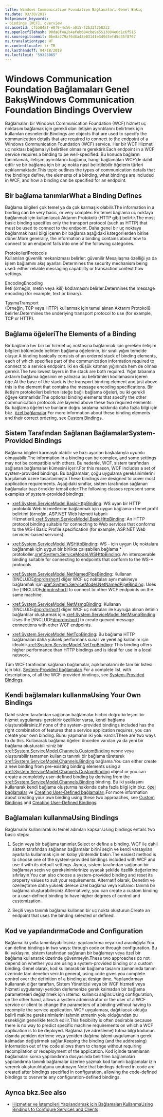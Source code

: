 ```yaml
---
title: Windows Communication Foundation Bağlamaları Genel Bakış
ms.date: 03/30/2017
helpviewer_keywords:
- bindings [WCF], overview
ms.assetid: cfb5842f-e0f9-4c56-a015-f2b33f258232
ms.openlocfilehash: 90da8f4a2b4efeb684cbe9e5513084e6d1c6f515
ms.sourcegitcommit: 0be8a279af6d8a43e03141e349d3efd5d35f8767
ms.translationtype: HT
ms.contentlocale: tr-TR
ms.lasthandoff: 04/18/2019
ms.locfileid: "59325065"
---
```

# <a name="windows-communication-foundation-bindings-overview"></a><span data-ttu-id="85f8b-102">Windows Communication Foundation Bağlamaları Genel Bakış</span><span class="sxs-lookup"><span data-stu-id="85f8b-102">Windows Communication Foundation Bindings Overview</span></span>
<span data-ttu-id="85f8b-103">Bağlamaları bir Windows Communication Foundation (WCF) hizmet uç noktasını bağlamak için gerekli olan iletişim ayrıntılarını belirtmek için kullanılan nesneleridir.</span><span class="sxs-lookup"><span data-stu-id="85f8b-103">Bindings are objects that are used to specify the communication details that are required to connect to the endpoint of a Windows Communication Foundation (WCF) service.</span></span> <span data-ttu-id="85f8b-104">Her bir WCF Hizmeti uç noktası bağlama iyi belirtilen olmasını gerektirir.</span><span class="sxs-lookup"><span data-stu-id="85f8b-104">Each endpoint in a WCF service requires a binding to be well-specified.</span></span> <span data-ttu-id="85f8b-105">Bu konuda bağlarını tanımlamak, iletişim ayrıntılarını bağlama, hangi bağlamaları WCF'de dahil edilir ve bir bağlama için bir uç nokta nasıl belirtilebilir öğelerin türleri açıklanmaktadır.</span><span class="sxs-lookup"><span data-stu-id="85f8b-105">This topic outlines the types of communication details that the bindings define, the elements of a binding, what bindings are included in WCF, and how a binding can be specified for an endpoint.</span></span>  
  
## <a name="what-a-binding-defines"></a><span data-ttu-id="85f8b-106">Bir bağlama tanımlar</span><span class="sxs-lookup"><span data-stu-id="85f8b-106">What a Binding Defines</span></span>  
 <span data-ttu-id="85f8b-107">Bağlama bilgileri çok temel ya da çok karmaşık olabilir.</span><span class="sxs-lookup"><span data-stu-id="85f8b-107">The information in a binding can be very basic, or very complex.</span></span> <span data-ttu-id="85f8b-108">En temel bağlama uç noktaya bağlanmak için kullanılacak Aktarım Protokolü (HTTP gibi) belirtir.</span><span class="sxs-lookup"><span data-stu-id="85f8b-108">The most basic binding specifies only the transport protocol (such as HTTP) that must be used to connect to the endpoint.</span></span> <span data-ttu-id="85f8b-109">Daha genel bir uç noktaya bağlanmak nasıl bilgi içeren bir bağlama aşağıdaki kategorilerden birine döner.</span><span class="sxs-lookup"><span data-stu-id="85f8b-109">More generally, the information a binding contains about how to connect to an endpoint falls into one of the following categories.</span></span>  
  
 <span data-ttu-id="85f8b-110">Protokolleri</span><span class="sxs-lookup"><span data-stu-id="85f8b-110">Protocols</span></span>  
 <span data-ttu-id="85f8b-111">Kullanılan güvenlik mekanizması belirler: güvenilir Mesajlaşma özelliği ya da işlem bağlamını akış ayarları.</span><span class="sxs-lookup"><span data-stu-id="85f8b-111">Determines the security mechanism being used: either reliable messaging capability or transaction context flow settings.</span></span>  
  
 <span data-ttu-id="85f8b-112">Encoding</span><span class="sxs-lookup"><span data-stu-id="85f8b-112">Encoding</span></span>  
 <span data-ttu-id="85f8b-113">İleti (örneğin, metin veya ikili) kodlamasını belirler.</span><span class="sxs-lookup"><span data-stu-id="85f8b-113">Determines the message encoding (for example, text or binary).</span></span>  
  
 <span data-ttu-id="85f8b-114">Taşıma</span><span class="sxs-lookup"><span data-stu-id="85f8b-114">Transport</span></span>  
 <span data-ttu-id="85f8b-115">(Örneğin, TCP veya HTTP) kullanmak için temel alınan Aktarım Protokolü belirler.</span><span class="sxs-lookup"><span data-stu-id="85f8b-115">Determines the underlying transport protocol to use (for example, TCP or HTTP).</span></span>  
  
## <a name="the-elements-of-a-binding"></a><span data-ttu-id="85f8b-116">Bağlama öğeleri</span><span class="sxs-lookup"><span data-stu-id="85f8b-116">The Elements of a Binding</span></span>  
 <span data-ttu-id="85f8b-117">Bir bağlama her biri bir hizmet uç noktasına bağlanmak için gereken iletişim bilgileri bölümünde belirten bağlama öğelerinin, bir sıralı yığını temelde oluşur.</span><span class="sxs-lookup"><span data-stu-id="85f8b-117">A binding basically consists of an ordered stack of binding elements, each of which specifies part of the communication information required to connect to a service endpoint.</span></span> <span data-ttu-id="85f8b-118">İki en düşük katman yığınında hem de olması gerekir.</span><span class="sxs-lookup"><span data-stu-id="85f8b-118">The two lowest layers in the stack are both required.</span></span> <span data-ttu-id="85f8b-119">Yığın tabanına aktarım bağlama öğesinin ve yalnızca bu belirtimleri kodlamasını içeren öğe.</span><span class="sxs-lookup"><span data-stu-id="85f8b-119">At the base of the stack is the transport binding element and just above this is the element that contains the message encoding specifications.</span></span> <span data-ttu-id="85f8b-120">Bir iletişim protokolleri belirten isteğe bağlı bağlama öğeleri, bu iki gerekli öğeye katmanlıdır.</span><span class="sxs-lookup"><span data-stu-id="85f8b-120">The optional binding elements that specify the other communication protocols are layered above these two required elements.</span></span> <span data-ttu-id="85f8b-121">Bu bağlama öğeleri ve bunların doğru sıralama hakkında daha fazla bilgi için bkz. [özel bağlamalar](../../../docs/framework/wcf/extending/custom-bindings.md).</span><span class="sxs-lookup"><span data-stu-id="85f8b-121">For more information about these binding elements and their correct ordering, see [Custom Bindings](../../../docs/framework/wcf/extending/custom-bindings.md).</span></span>  
  
## <a name="system-provided-bindings"></a><span data-ttu-id="85f8b-122">Sistem Tarafından Sağlanan Bağlamalar</span><span class="sxs-lookup"><span data-stu-id="85f8b-122">System-Provided Bindings</span></span>  
 <span data-ttu-id="85f8b-123">Bağlama bilgileri karmaşık olabilir ve bazı ayarları başkalarıyla uyumlu olmayabilir.</span><span class="sxs-lookup"><span data-stu-id="85f8b-123">The information in a binding can be complex, and some settings may not be compatible with others.</span></span> <span data-ttu-id="85f8b-124">Bu nedenle, WCF, sistem tarafından sağlanan bağlamaları kümesini içerir.</span><span class="sxs-lookup"><span data-stu-id="85f8b-124">For this reason, WCF includes a set of system-provided bindings.</span></span> <span data-ttu-id="85f8b-125">Bu bağlamalar, çoğu uygulama gereksinimlerini karşılamak üzere tasarlanmıştır.</span><span class="sxs-lookup"><span data-stu-id="85f8b-125">These bindings are designed to cover most application requirements.</span></span> <span data-ttu-id="85f8b-126">Aşağıdaki sınıflar, sistem tarafından sağlanan bağlamalar bazı örnekler temsil eder:</span><span class="sxs-lookup"><span data-stu-id="85f8b-126">The following classes represent some examples of system-provided bindings:</span></span>  
  
-   <span data-ttu-id="85f8b-127"><xref:System.ServiceModel.BasicHttpBinding>: WS uyan bir HTTP protokolü Web hizmetlerine bağlanmak için uygun bağlama-ı temel profil belirtimi (örneğin, ASP.NET Web hizmeti tabanlı Hizmetleri).</span><span class="sxs-lookup"><span data-stu-id="85f8b-127"><xref:System.ServiceModel.BasicHttpBinding>: An HTTP protocol binding suitable for connecting to Web services that conforms to the WS-I Basic Profile specification (for example, ASP.NET Web services-based services).</span></span>  
  
-   <span data-ttu-id="85f8b-128"><xref:System.ServiceModel.WSHttpBinding>: WS - için uygun Uç noktalara bağlanmak için uygun bir birlikte çalışabilen bağlama \* protokoller.</span><span class="sxs-lookup"><span data-stu-id="85f8b-128"><xref:System.ServiceModel.WSHttpBinding>: An interoperable binding suitable for connecting to endpoints that conform to the WS-\* protocols.</span></span>  
  
-   <span data-ttu-id="85f8b-129"><xref:System.ServiceModel.NetNamedPipeBinding>: Kullanan [!INCLUDE[dnprdnshort](../../../includes/dnprdnshort-md.md)] diğer WCF uç noktaları aynı makineye bağlanmak için.</span><span class="sxs-lookup"><span data-stu-id="85f8b-129"><xref:System.ServiceModel.NetNamedPipeBinding>: Uses the [!INCLUDE[dnprdnshort](../../../includes/dnprdnshort-md.md)] to connect to other WCF endpoints on the same machine.</span></span>  
  
-   <span data-ttu-id="85f8b-130"><xref:System.ServiceModel.NetMsmqBinding>: Kullanan [!INCLUDE[dnprdnshort](../../../includes/dnprdnshort-md.md)] diğer WCF uç noktaları ile kuyruğa alınan iletinin bağlantılar oluşturmak için.</span><span class="sxs-lookup"><span data-stu-id="85f8b-130"><xref:System.ServiceModel.NetMsmqBinding>: Uses the [!INCLUDE[dnprdnshort](../../../includes/dnprdnshort-md.md)] to create queued message connections with other WCF endpoints.</span></span>  

- <span data-ttu-id="85f8b-131"><xref:System.ServiceModel.NetTcpBinding>: Bu bağlama HTTP bağlamaları daha yüksek performans sunar ve yerel ağ kullanım için idealdir.</span><span class="sxs-lookup"><span data-stu-id="85f8b-131"><xref:System.ServiceModel.NetTcpBinding>: This binding offers higher performance than HTTP bindings and is ideal for use in a local network.</span></span>
  
 <span data-ttu-id="85f8b-132">Tüm WCF tarafından sağlanan bağlamalar, açıklamalarını ile tam bir listesi için bkz. [System-Provided bağlamaları](../../../docs/framework/wcf/system-provided-bindings.md).</span><span class="sxs-lookup"><span data-stu-id="85f8b-132">For a complete list, with descriptions, of all the WCF-provided bindings, see [System-Provided Bindings](../../../docs/framework/wcf/system-provided-bindings.md).</span></span>  
  
## <a name="using-your-own-bindings"></a><span data-ttu-id="85f8b-133">Kendi bağlamaları kullanma</span><span class="sxs-lookup"><span data-stu-id="85f8b-133">Using Your Own Bindings</span></span>  
 <span data-ttu-id="85f8b-134">Dahil sistem tarafından sağlanan bağlamalar hiçbiri doğru birleşimi bir hizmet uygulaması gerektirir özellikler varsa, kendi bağlama oluşturabilirsiniz.</span><span class="sxs-lookup"><span data-stu-id="85f8b-134">If none of the system-provided bindings included has the right combination of features that a service application requires, you can create your own binding.</span></span> <span data-ttu-id="85f8b-135">Bunu yapmanın iki yolu vardır.</span><span class="sxs-lookup"><span data-stu-id="85f8b-135">There are two ways to do this.</span></span> <span data-ttu-id="85f8b-136">Kullanarak bağlama öğeleri önceden varolan ya da yeni bir bağlama oluşturabilirsiniz bir <xref:System.ServiceModel.Channels.CustomBinding> nesne veya oluşturabilir tamamen kullanıcı tanımlı bir bağlama türeterek <xref:System.ServiceModel.Channels.Binding> bağlama.</span><span class="sxs-lookup"><span data-stu-id="85f8b-136">You can either create a new binding from pre-existing binding elements using a <xref:System.ServiceModel.Channels.CustomBinding> object or you can create a completely user-defined binding by deriving from the <xref:System.ServiceModel.Channels.Binding> binding.</span></span> <span data-ttu-id="85f8b-137">Bu iki yaklaşımı kullanarak kendi bağlama oluşturma hakkında daha fazla bilgi için bkz. [özel bağlamalar](../../../docs/framework/wcf/extending/custom-bindings.md) ve [Creating User-Defined bağlamaları](../../../docs/framework/wcf/extending/creating-user-defined-bindings.md).</span><span class="sxs-lookup"><span data-stu-id="85f8b-137">For more information about creating your own binding using these two approaches, see [Custom Bindings](../../../docs/framework/wcf/extending/custom-bindings.md) and [Creating User-Defined Bindings](../../../docs/framework/wcf/extending/creating-user-defined-bindings.md).</span></span>  
  
## <a name="using-bindings"></a><span data-ttu-id="85f8b-138">Bağlamaları kullanma</span><span class="sxs-lookup"><span data-stu-id="85f8b-138">Using Bindings</span></span>  
 <span data-ttu-id="85f8b-139">Bağlamalar kullanılarak iki temel adımları kapsar:</span><span class="sxs-lookup"><span data-stu-id="85f8b-139">Using bindings entails two basic steps:</span></span>  
  
1. <span data-ttu-id="85f8b-140">Seçin veya bir bağlama tanımlar.</span><span class="sxs-lookup"><span data-stu-id="85f8b-140">Select or define a binding.</span></span> <span data-ttu-id="85f8b-141">WCF ile dahil sistem tarafından sağlanan bağlamalar birini seçin ve kendi varsayılan ayarlarla kullanmak için en kolay yöntemdir bakın.</span><span class="sxs-lookup"><span data-stu-id="85f8b-141">The easiest method is to choose one of the system-provided bindings included with WCF and use it with its default settings.</span></span> <span data-ttu-id="85f8b-142">Ayrıca, sistem tarafından sağlanan bir bağlamayı seçin ve gereksinimlerinize uyacak şekilde özellik değerlerine sıfırlayın.</span><span class="sxs-lookup"><span data-stu-id="85f8b-142">You can also choose a system-provided binding and reset its property values to suit your requirements.</span></span> <span data-ttu-id="85f8b-143">Alternatif olarak, Denetim ve özelleştirme daha yüksek derece özel bağlama veya kullanıcı tanımlı bir bağlama oluşturabilirsiniz.</span><span class="sxs-lookup"><span data-stu-id="85f8b-143">Alternatively, you can create a custom binding or a user-defined binding to have higher degrees of control and customization.</span></span>  
  
2. <span data-ttu-id="85f8b-144">Seçili veya tanımlı bağlama kullanan bir uç nokta oluşturun.</span><span class="sxs-lookup"><span data-stu-id="85f8b-144">Create an endpoint that uses the binding selected or defined.</span></span>  
  
## <a name="code-and-configuration"></a><span data-ttu-id="85f8b-145">Kod ve yapılandırma</span><span class="sxs-lookup"><span data-stu-id="85f8b-145">Code and Configuration</span></span>  
 <span data-ttu-id="85f8b-146">Bağlama iki yolla tanımlayabilirsiniz: yapılandırma veya kod aracılığıyla.</span><span class="sxs-lookup"><span data-stu-id="85f8b-146">You can define bindings in two ways: through code or through configuration.</span></span> <span data-ttu-id="85f8b-147">Bu iki yaklaşımı, sistem tarafından sağlanan bir bağlamayı veya özel bir bağlama kullanarak üzerinde güvenmeyin.</span><span class="sxs-lookup"><span data-stu-id="85f8b-147">These two approaches do not depend on whether you are using a system-provided binding or a custom binding.</span></span> <span data-ttu-id="85f8b-148">Genel olarak, kod kullanarak bir bağlama tasarım zamanında tanımı üzerinde tam denetim verir.</span><span class="sxs-lookup"><span data-stu-id="85f8b-148">In general, using code gives you complete control over the definition of a binding at design time.</span></span> <span data-ttu-id="85f8b-149">Yapılandırmayı kullanarak diğer taraftan, Sistem Yöneticisi veya bir WCF hizmeti veya hizmeti uygulamayı yeniden derlemenize gerek kalmadan bir bağlama parametreleri değiştirmek için istemci kullanıcı sağlar.</span><span class="sxs-lookup"><span data-stu-id="85f8b-149">Using configuration, on the other hand, allows a system administrator or the user of a WCF service or client to change the parameters of a binding without having to recompile the service application.</span></span> <span data-ttu-id="85f8b-150">WCF uygulaması, dağıtılacak olduğu belirli makine gereksinimlerini tahmin etmenin yolu olduğundan bu esnekliğin genellikle tercih edilir.</span><span class="sxs-lookup"><span data-stu-id="85f8b-150">This flexibility is often desirable because there is no way to predict specific machine requirements on which a WCF application is to be deployed.</span></span> <span data-ttu-id="85f8b-151">Bağlama (ve adresleme) tutma bilgi kodunun dışında yeniden derleme veya yeniden dağıtma işlemi uygulamanın gerek kalmadan değiştirmek sağlar.</span><span class="sxs-lookup"><span data-stu-id="85f8b-151">Keeping the binding (and the addressing) information out of the code allows them to change without requiring recompilation or redeployment of the application.</span></span> <span data-ttu-id="85f8b-152">Kod içinde tanımlanan bağlamaları sonra yapılandırma dosyasında belirtilen bağlamaları yapılandırma tanımlı bağlamalar üzerine yazmak kod tanımlı bağlamalar izin vererek oluşturulduğunu unutmayın.</span><span class="sxs-lookup"><span data-stu-id="85f8b-152">Note that bindings defined in code are created after bindings specified in configuration, allowing the code-defined bindings to overwrite any configuration-defined bindings.</span></span>  
  
## <a name="see-also"></a><span data-ttu-id="85f8b-153">Ayrıca bkz.</span><span class="sxs-lookup"><span data-stu-id="85f8b-153">See also</span></span>

- [<span data-ttu-id="85f8b-154">Hizmetler ve İstemcileri Yapılandırmak için Bağlamaları Kullanma</span><span class="sxs-lookup"><span data-stu-id="85f8b-154">Using Bindings to Configure Services and Clients</span></span>](../../../docs/framework/wcf/using-bindings-to-configure-services-and-clients.md)
